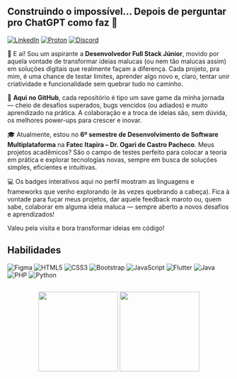 ## Construindo o impossível... Depois de perguntar pro ChatGPT como faz 🤪

[![LinkedIn](https://img.shields.io/badge/linkedin-%230077B5.svg?style=for-the-badge&logo=linkedin&logoColor=white)](https://www.linkedin.com/in/joaobernucio)
[![Proton](https://img.shields.io/badge/Proton-7C5CFF?style=for-the-badge&logo=protonmail&logoColor=white)](mailto:joaobernucio@proton.me)
[![Discord](https://img.shields.io/badge/Discord-%235865F2.svg?style=for-the-badge&logo=discord&logoColor=white)](https://discord.com/users/276796875800313857)

👋 E aí! Sou um aspirante a **Desenvolvedor Full Stack Júnior**, movido por aquela vontade de transformar ideias malucas (ou nem tão malucas assim) em soluções digitais que realmente façam a diferença. Cada projeto, pra mim, é uma chance de testar limites, aprender algo novo e, claro, tentar unir criatividade e funcionalidade sem quebrar tudo no caminho.  

🚀 **Aqui no GitHub**, cada repositório é tipo um save game da minha jornada — cheio de desafios superados, bugs vencidos (ou adiados) e muito aprendizado na prática. A colaboração e a troca de ideias são, sem dúvida, os melhores power-ups para crescer e inovar.  

🎓 Atualmente, estou no **6º semestre de Desenvolvimento de Software Multiplataforma** na **Fatec Itapira – Dr. Ogari de Castro Pacheco**. Meus projetos acadêmicos? São o campo de testes perfeito para colocar a teoria em prática e explorar tecnologias novas, sempre em busca de soluções simples, eficientes e intuitivas.  

💻 Os badges interativos aqui no perfil mostram as linguagens e frameworks que venho explorando (e às vezes quebrando a cabeça). Fica à vontade para fuçar meus projetos, dar aquele feedback maroto ou, quem sabe, colaborar em alguma ideia maluca — sempre aberto a novos desafios e aprendizados!  

Valeu pela visita e bora transformar ideias em código!  

## Habilidades

![Figma](https://img.shields.io/badge/figma-%23F24E1E.svg?style=for-the-badge&logo=figma&logoColor=white)
![HTML5](https://img.shields.io/badge/html5-%23E34F26.svg?style=for-the-badge&logo=html5&logoColor=white)
![CSS3](https://img.shields.io/badge/css3-%231572B6.svg?style=for-the-badge&logo=css3&logoColor=white)
![Bootstrap](https://img.shields.io/badge/bootstrap-%238511FA.svg?style=for-the-badge&logo=bootstrap&logoColor=white)
![JavaScript](https://img.shields.io/badge/javascript-%23323330.svg?style=for-the-badge&logo=javascript&logoColor=%23F7DF1E)
![Flutter](https://img.shields.io/badge/Flutter-%2302569B.svg?style=for-the-badge&logo=Flutter&logoColor=white)
![Java](https://img.shields.io/badge/java-%23ED8B00.svg?style=for-the-badge&logo=openjdk&logoColor=white)
![PHP](https://img.shields.io/badge/php-%23777BB4.svg?style=for-the-badge&logo=php&logoColor=white)
![Python](https://img.shields.io/badge/python-3670A0?style=for-the-badge&logo=python&logoColor=ffdd54)

##

<div align="center">
  <picture>
    <source 
    srcset="https://github-readme-stats.vercel.app/api/top-langs/?username=Joao-PauloBR&layout=compact&theme=midnight-purple&locale=pt-br"
    media="(prefers-color-scheme: dark)" />
    <source
    srcset="https://github-readme-stats.vercel.app/api/top-langs/?username=Joao-PauloBR&layout=compact&theme=buefy&locale=pt-br"
    media="(prefers-color-scheme: light), (prefers-color-scheme: no-preference)" />
    <img height="180em" src="https://github-readme-stats.vercel.app/api/top-langs/?username=Joao-PauloBR"/>
  </picture>
  <picture>
    <source 
    srcset="https://github-readme-stats.vercel.app/api?username=Joao-PauloBR&show_icons=true&theme=midnight-purple&hide=contribs&count_private=true&locale=pt-br"
    media="(prefers-color-scheme: dark)"/>
    <source
    srcset="https://github-readme-stats.vercel.app/api?username=Joao-PauloBR&show_icons=true&theme=buefy&hide=contribs&count_private=true&locale=pt-br"
    media="(prefers-color-scheme: light), (prefers-color-scheme: no-preference)" />
    <img height="180em" src="https://github-readme-stats.vercel.app/api?username=Joao-PauloBR" />
  </picture>
</div>
